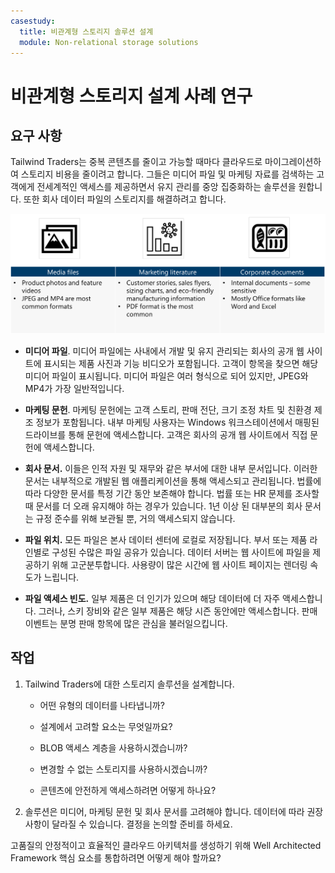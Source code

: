 ```yaml
---
casestudy:
  title: 비관계형 스토리지 솔루션 설계
  module: Non-relational storage solutions
---
```

# 비관계형 스토리지 설계 사례 연구

## 요구 사항

Tailwind Traders는 중복 콘텐츠를 줄이고 가능할 때마다 클라우드로 마이그레이션하여 스토리지 비용을 줄이려고 합니다. 그들은 미디어 파일 및 마케팅 자료를 검색하는 고객에게 전세계적인 액세스를 제공하면서 유지 관리를 중앙 집중화하는 솔루션을 원합니다. 또한 회사 데이터 파일의 스토리지를 해결하려고 합니다. 

![비관계형 스토리지 아키텍처](media/Nonrelational%20storage.png)

 

* **미디어 파일**. 미디어 파일에는 사내에서 개발 및 유지 관리되는 회사의 공개 웹 사이트에 표시되는 제품 사진과 기능 비디오가 포함됩니다. 고객이 항목을 찾으면 해당 미디어 파일이 표시됩니다. 미디어 파일은 여러 형식으로 되어 있지만, JPEG와 MP4가 가장 일반적입니다. 

* **마케팅 문헌**. 마케팅 문헌에는 고객 스토리, 판매 전단, 크기 조정 차트 및 친환경 제조 정보가 포함됩니다. 내부 마케팅 사용자는 Windows 워크스테이션에서 매핑된 드라이브를 통해 문헌에 액세스합니다. 고객은 회사의 공개 웹 사이트에서 직접 문헌에 액세스합니다.

* **회사 문서.** 이들은 인적 자원 및 재무와 같은 부서에 대한 내부 문서입니다. 이러한 문서는 내부적으로 개발된 웹 애플리케이션을 통해 액세스되고 관리됩니다. 법률에 따라 다양한 문서를 특정 기간 동안 보존해야 합니다. 법률 또는 HR 문제를 조사할 때 문서를 더 오래 유지해야 하는 경우가 있습니다. 1년 이상 된 대부분의 회사 문서는 규정 준수를 위해 보관될 뿐, 거의 액세스되지 않습니다.

* **파일 위치.** 모든 파일은 본사 데이터 센터에 로컬로 저장됩니다. 부서 또는 제품 라인별로 구성된 수많은 파일 공유가 있습니다. 데이터 서버는 웹 사이트에 파일을 제공하기 위해 고군분투합니다. 사용량이 많은 시간에 웹 사이트 페이지는 렌더링 속도가 느립니다. 

* **파일 액세스 빈도.** 일부 제품은 더 인기가 있으며 해당 데이터에 더 자주 액세스합니다. 그러나, 스키 장비와 같은 일부 제품은 해당 시즌 동안에만 액세스합니다. 판매 이벤트는 분명 판매 항목에 많은 관심을 불러일으킵니다. 

## 작업

1. Tailwind Traders에 대한 스토리지 솔루션을 설계합니다. 

      * 어떤 유형의 데이터를 나타냅니까? 

      * 설계에서 고려할 요소는 무엇일까요?

      * BLOB 액세스 계층을 사용하시겠습니까?

      * 변경할 수 없는 스토리지를 사용하시겠습니까?

      * 콘텐츠에 안전하게 액세스하려면 어떻게 하나요?

2.  솔루션은 미디어, 마케팅 문헌 및 회사 문서를 고려해야 합니다. 데이터에 따라 권장 사항이 달라질 수 있습니다. 결정을 논의할 준비를 하세요. 

고품질의 안정적이고 효율적인 클라우드 아키텍처를 생성하기 위해 Well Architected Framework 핵심 요소를 통합하려면 어떻게 해야 할까요?

